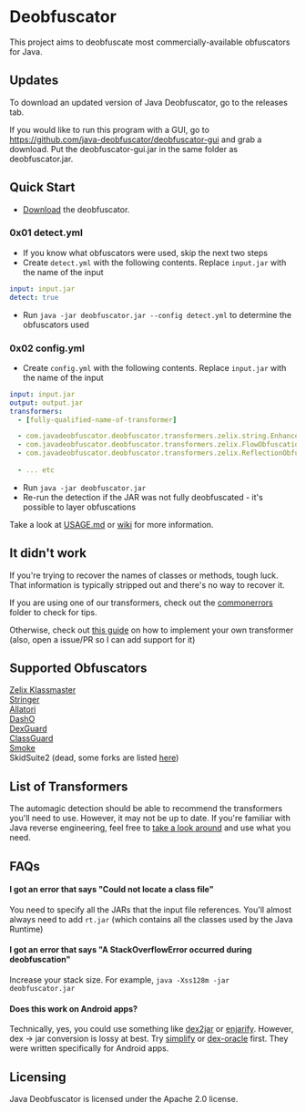 # Deobfuscator
 
This project aims to deobfuscate most commercially-available obfuscators for Java.

## Updates
To download an updated version of Java Deobfuscator, go to the releases tab.

If you would like to run this program with a GUI, go to https://github.com/java-deobfuscator/deobfuscator-gui and grab a download. Put the deobfuscator-gui.jar in the same folder as deobfuscator.jar.

## Quick Start

* [Download](https://github.com/java-deobfuscator/deobfuscator/releases) the deobfuscator.

### 0x01 detect.yml
* If you know what obfuscators were used, skip the next two steps
* Create `detect.yml` with the following contents. Replace `input.jar` with the name of the input
```yaml
input: input.jar
detect: true
```
* Run `java -jar deobfuscator.jar --config detect.yml` to determine the obfuscators used

### 0x02 config.yml

* Create `config.yml` with the following contents. Replace `input.jar` with the name of the input
```yaml
input: input.jar
output: output.jar
transformers:
  - [fully-qualified-name-of-transformer]

  - com.javadeobfuscator.deobfuscator.transformers.zelix.string.EnhancedStringEncryptionTransformer
  - com.javadeobfuscator.deobfuscator.transformers.zelix.FlowObfuscationTransformer
  - com.javadeobfuscator.deobfuscator.transformers.zelix.ReflectionObfuscationTransformer
  
  - ... etc
``` 
* Run `java -jar deobfuscator.jar`
* Re-run the detection if the JAR was not fully deobfuscated - it's possible to layer obfuscations

Take a look at [USAGE.md](USAGE.md) or [wiki](https://github.com/java-deobfuscator/deobfuscator/wiki) for more information.

## It didn't work

If you're trying to recover the names of classes or methods, tough luck. That information is typically stripped out and there's no way to recover it.

If you are using one of our transformers, check out the [commonerrors](commonerrors) folder to check for tips.

Otherwise, check out [this guide](CUSTOMTRANSFORMER.md) on how to implement your own transformer (also, open a issue/PR so I can add support for it)

## Supported Obfuscators

[Zelix Klassmaster](http://www.zelix.com/)  
[Stringer](https://jfxstore.com/stringer/)  
[Allatori](http://www.allatori.com/)  
[DashO](https://www.preemptive.com/products/dasho/overview)  
[DexGuard](https://www.guardsquare.com/dexguard)    
[ClassGuard](https://www.zenofx.com/classguard/)  
[Smoke](https://newtownia.net/smoke)  
SkidSuite2 (dead, some forks are listed [here](https://github.com/tetratec/SkidSuite2/network/members))

## List of Transformers

The automagic detection should be able to recommend the transformers you'll need to use. However, it may not be up to date. If you're familiar with Java reverse engineering, feel free to [take a look around](src/main/java/com/javadeobfuscator/deobfuscator/transformers) and use what you need. 

## FAQs

#### I got an error that says "Could not locate a class file"
You need to specify all the JARs that the input file references. You'll almost always need to add `rt.jar`
(which contains all the classes used by the Java Runtime)

#### I got an error that says "A StackOverflowError occurred during deobfuscation"
Increase your stack size. For example, `java -Xss128m -jar deobfuscator.jar`

#### Does this work on Android apps?
Technically, yes, you could use something like [dex2jar](https://github.com/pxb1988/dex2jar)
or [enjarify](https://github.com/storyyeller/enjarify). However, dex -> jar conversion is lossy at best.
Try [simplify](https://github.com/CalebFenton/simplify) or [dex-oracle](https://github.com/CalebFenton/dex-oracle) first.
They were written specifically for Android apps.

## Licensing

Java Deobfuscator is licensed under the Apache 2.0 license.
